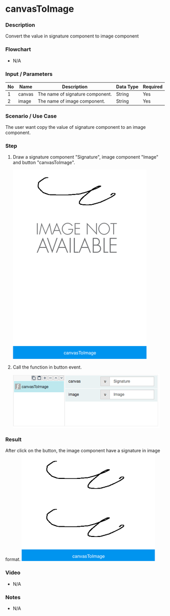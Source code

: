 #  canvasToImage

### Description

Convert the value in signature component to image component

### Flowchart

- N/A

### Input / Parameters

| No | Name | Description | Data Type | Required | 
| ------ | ------ | ------ |------ | ------ | 
| 1 | canvas | The name of signature component. | String | Yes | 
| 2 | image | The name of image component. | String | Yes | 

### Scenario / Use Case

The user want copy the value of signature component to an image component.

### Step

1. Draw a signature component "Signature", image component "Image" and button "canvasToImage". 

    ![](canvasToImage-step-1.png?raw=true)
    

2. Call the function in button event.

    ![](canvasToImage-step-2.png?raw=true)
    
### Result

After click on the button, the image component have a signature in image format.
![](canvasToImage-result-1.png?raw=true)

### Video

- N/A
<!--[![Video](http://i.imgur.com/Ot5DWAW.png)](https://youtu.be/StTqXEQ2l-Y?t=35s)-->

### Notes

- N/A